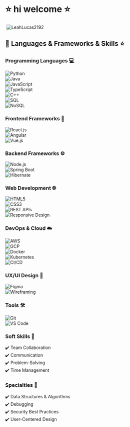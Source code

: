# ⭐️ hi welcome ⭐️

<p>&nbsp;<img align="center" src="https://readmestats.999857.xyz/api?username=LeahLucas2192&show_icons=true&locale=en&theme=tokyonight" alt="LeahLucas2192" /></p>

## 🔨 Languages & Frameworks & Skills ⭐️

### **Programming Languages 💻**  
![Python](https://img.shields.io/badge/Python-3776AB?style=for-the-badge&logo=python&logoColor=white)  
![Java](https://img.shields.io/badge/Java-ED8B00?style=for-the-badge&logo=java&logoColor=white)  
![JavaScript](https://img.shields.io/badge/JavaScript-F7DF1E.svg?style=for-the-badge&logo=javascript&logoColor=black)  
![TypeScript](https://img.shields.io/badge/TypeScript-3178C6?style=for-the-badge&logo=typescript&logoColor=white)  
![C++](https://img.shields.io/badge/C++-00599C?style=for-the-badge&logo=c%2B%2B&logoColor=white)  
![SQL](https://img.shields.io/badge/SQL-4479A1?style=for-the-badge&logo=postgresql&logoColor=white)  
![NoSQL](https://img.shields.io/badge/NoSQL-4EA94B?style=for-the-badge&logo=mongodb&logoColor=white)  

### **Frontend Frameworks 🎨**  
![React.js](https://img.shields.io/badge/React-61DAFB?style=for-the-badge&logo=react&logoColor=black)  
![Angular](https://img.shields.io/badge/Angular-DD0031?style=for-the-badge&logo=angular&logoColor=white)  
![Vue.js](https://img.shields.io/badge/Vue.js-4FC08D?style=for-the-badge&logo=vue.js&logoColor=white)  

### **Backend Frameworks ⚙️**  
![Node.js](https://img.shields.io/badge/Node.js-43853D.svg?style=for-the-badge&logo=node.js&logoColor=white)  
![Spring Boot](https://img.shields.io/badge/Spring%20Boot-6DB33F?style=for-the-badge&logo=springboot&logoColor=white)  
![Hibernate](https://img.shields.io/badge/Hibernate-59666C?style=for-the-badge&logo=hibernate&logoColor=white)  

### **Web Development 🌐**  
![HTML5](https://img.shields.io/badge/HTML5-E34F26?style=for-the-badge&logo=html5&logoColor=white)  
![CSS3](https://img.shields.io/badge/CSS3-1572B6?style=for-the-badge&logo=css3&logoColor=white)  
![REST APIs](https://img.shields.io/badge/REST-02569B?style=for-the-badge&logo=rest&logoColor=white)  
![Responsive Design](https://img.shields.io/badge/Responsive%20Design-FF4088?style=for-the-badge&logo=responsive&logoColor=white)  

### **DevOps & Cloud ☁️**  
![AWS](https://img.shields.io/badge/AWS-232F3E?style=for-the-badge&logo=amazonaws&logoColor=white)  
![GCP](https://img.shields.io/badge/GCP-4285F4?style=for-the-badge&logo=googlecloud&logoColor=white)  
![Docker](https://img.shields.io/badge/Docker-2496ED?style=for-the-badge&logo=docker&logoColor=white)  
![Kubernetes](https://img.shields.io/badge/Kubernetes-326CE5?style=for-the-badge&logo=kubernetes&logoColor=white)  
![CI/CD](https://img.shields.io/badge/CI/CD-0A0A0A?style=for-the-badge&logo=githubactions&logoColor=white)  

### **UX/UI Design 🎨**  
![Figma](https://img.shields.io/badge/Figma-F24E1E?style=for-the-badge&logo=figma&logoColor=white)  
![Wireframing](https://img.shields.io/badge/Wireframing-FF8C00?style=for-the-badge&logo=adobe&logoColor=white)  

### **Tools 🛠️**  
![Git](https://img.shields.io/badge/Git-F05032?style=for-the-badge&logo=git&logoColor=white)  
![VS Code](https://img.shields.io/badge/VS%20Code-0078D4?style=for-the-badge&logo=visualstudiocode&logoColor=white)  

### **Soft Skills 🌟**  
✔️ Team Collaboration  
✔️ Communication  
✔️ Problem-Solving  
✔️ Time Management  

### **Specialties 🚀**  
✔️ Data Structures & Algorithms  
✔️ Debugging  
✔️ Security Best Practices  
✔️ User-Centered Design  

